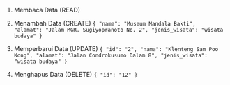 1. Membaca Data (READ)

2. Menambah Data (CREATE)
`{
    "nama": "Museum Mandala Bakti",
    "alamat": "Jalam MGR. Sugiyopranoto No. 2",
    "jenis_wisata": "wisata budaya"
}`
3. Memperbarui Data (UPDATE)
`{
    "id": "2",
    "nama": "Klenteng Sam Poo Kong",
    "alamat": "Jalan Condrokusumo Dalam 8",
    "jenis_wisata": "wisata budaya"
}`
4. Menghapus Data (DELETE)
`{
    "id": "12"
}
`
